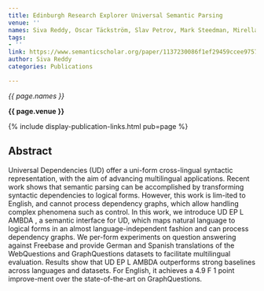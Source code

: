 ```yaml
---
title: Edinburgh Research Explorer Universal Semantic Parsing
venue: ''
names: Siva Reddy, Oscar Täckström, Slav Petrov, Mark Steedman, Mirella Lapata
tags:
- ''
link: https://www.semanticscholar.org/paper/1137230086f1ef29459ccee97574c8df5acd0c14
author: Siva Reddy
categories: Publications

---
```


*{{ page.names }}*

**{{ page.venue }}**

{% include display-publication-links.html pub=page %}

## Abstract

Universal Dependencies (UD) offer a uni-form cross-lingual syntactic representation, with the aim of advancing multilingual applications. Recent work shows that semantic parsing can be accomplished by transforming syntactic dependencies to logical forms. However, this work is lim-ited to English, and cannot process dependency graphs, which allow handling complex phenomena such as control. In this work, we introduce UD EP L AMBDA , a semantic interface for UD, which maps natural language to logical forms in an almost language-independent fashion and can process dependency graphs. We per-form experiments on question answering against Freebase and provide German and Spanish translations of the WebQuestions and GraphQuestions datasets to facilitate multilingual evaluation. Results show that UD EP L AMBDA outperforms strong baselines across languages and datasets. For English, it achieves a 4.9 F 1 point improve-ment over the state-of-the-art on GraphQuestions.